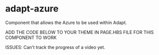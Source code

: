 adapt-azure
================

Component that allows the Azure to be used within Adapt. 

ADD THE CODE BELOW TO YOUR THEME IN PAGE.HBS FILE FOR THIS COMPONENT TO WORK

<script src="https://amp.azure.net/libs/amp/1.8.3/azuremediaplayer.min.js"></script><link rel="stylesheet" id="azurecss" href="https://amp.azure.net/libs/amp/1.8.3/skins/amp-default/azuremediaplayer.min.css">

ISSUES: Can't track the progress of a video yet.
